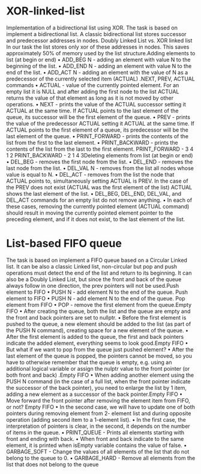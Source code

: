 # XOR-linked-list
Implementation of a bidirectional list using XOR. 
The task is based on implement a bidirectional list. 
A classic bidirectional list stores successor and predecessor addresses in nodes. Doubly Linked List vs. XOR linked list
In our task the list stores only xor of these addresses in nodes. This
saves approximately 50% of memory used by the list structure.Adding elements to list (at begin or end)
• ADD_BEG N - adding an element with value N to the beginning of the list.
• ADD_END N - adding an element with value N to the end of the list.
• ADD_ACT N - adding an element with the value of N as a predecessor of the currently selected
item (ACTUAL) .NEXT, PREV, ACTUAL commands
• ACTUAL - value of the currently pointed element. For an empty list it is NULL and after adding the
first node to the list ACTUAL returns the value of that element as long as it is not moved by other
operations.
• NEXT - prints the value of the ACTUAL successor setting it ACTUAL at the same time. If ACTUAL
points to the last element of the queue, its successor will be the first element of the queue.
• PREV - prints the value of the predecessor ACTUAL setting it ACTUAL at the same time. If ACTUAL
points to the first element of a queue, its predecessor will be the last element of the queue.
• PRINT_FORWARD - prints the contents of the list from the first to the last element.
• PRINT_BACKWARD - prints the contents of the list from the last to the first element.
PRINT_FORWARD - 3 4 1 2
PRINT_BACKWARD - 2 1 4 3Deleting elements from list (at begin or end)
• DEL_BEG - removes the first node from the list.
• DEL_END - removes the last node from the list.
• DEL_VAL N - removes from the list all nodes whose value is equal to N.
• DEL_ACT - removes from the list the node that ACTUAL points to, simultaneously setting ACTUAL
is PREV. In the case of the PREV does not exist (ACTUAL was the first element of the list) ACTUAL
shows the last element of the list.
• DEL_BEG, DEL_END, DEL_VAL, and DEL_ACT commands for an empty list do not
remove anything.
• In each of these cases, removing the currently pointed element (ACTUAL
command) should result in moving the currently pointed element pointer to the
preceding element, and if it does not exist, to the last element of the list.


# List-based FIFO queue

The task is based on implement a FIFO queue based on a Circular
Linked list. It can be also a classic Linked list, non-circular but pop and
push operations must detect the end of the list and return to its
beginning. It can also be a Doubly Linked List, but since the front and
back of the queue always follow in one direction, the prev pointers will
not be used.Push element to FIFO
• PUSH N - add element N to the end of the queue. Push element to FIFO
• PUSH N - add element N to the end of the queue. Pop element from FIFO
• POP - remove the first element from the queue.Empty FIFO
• After creating the queue, both the list and the queue are empty and the front and back pointers
are set to nullptr.
• Before the first element is pushed to the queue, a new element should be added to the list (as
part of the PUSH N command), creating space for a new element of the queue.
• After the first element is added to the queue, the first and back pointers indicate the added
element, everything seems to look good.Empty FIFO
• But what if we want to pop from the queue just pushed element?
• After the last element of the queue is popped, the pointers cannot be moved, so you have to
otherwise remember that the queue is empty, e.g. using an additional logical variable or assign
the nulptr value to the front pointer (or both front and back) .Empty FIFO
• When adding another element using the PUSH N command (in the case of a full list, when the
front pointer indicate the successor of the back pointer), you need to enlarge the list by 1 item,
adding a new element as a successor of the back pointer.Empty FIFO
• Move forward the front pointer after removing the element item from FIFO, or not? Empty FIFO
• In the second case, we will have to update one of both pointers during removing element from 2-
element list and during opposite operation (adding second item to a 1-element list).
• In the first case, the interpretation of pointers is clear, in the second, it depends on the number of
items in the queue.
• PRINT_QUEUE - Prints all elements starting with front and ending with back.
• When front and back indicate to the same element, it is printed when isEmpty variable contains
the value of false.
• GARBAGE_SOFT - Change the values of all elements of the list that do not belong to the queue to 0.
• GARBAGE_HARD - Remove all elements from the list that does not belong to the queue
